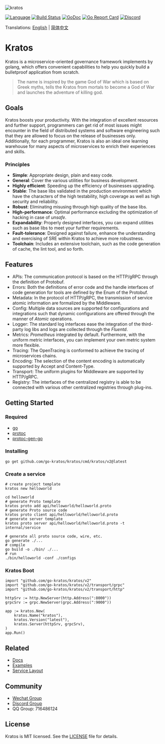 ![kratos](docs/images/kratos.png) 

[![Language](https://img.shields.io/badge/Language-Go-blue.svg)](https://golang.org/)
[![Build Status](https://github.com/go-kratos/kratos/workflows/Go/badge.svg)](https://github.com/go-kratos/kratos/actions)
[![GoDoc](https://pkg.go.dev/badge/github.com/go-kratos/kratos/v2)](https://pkg.go.dev/github.com/go-kratos/kratos/v2)
[![Go Report Card](https://goreportcard.com/badge/github.com/go-kratos/kratos/v2)](https://goreportcard.com/report/github.com/go-kratos/kratos/v2)
[![Discord](https://img.shields.io/discord/766619759214854164?label=chat&logo=discord)](https://discord.gg/BWzJsUJ)

Translations: [English](README.md) | [简体中文](README_zh.md)

# Kratos
Kratos is a microservice-oriented governance framework implements by golang, which offers convenient capabilities to help you quickly build a bulletproof application from scratch.


>The name is inspired by the game God of War which is based on Greek myths, tells the Kratos from mortals to become a God of War and launches the adventure of killing god.


## Goals

Kratos boosts your productivity. With the integration of excellent resources and further support, programmers can get rid of most issues might encounter in the field of distributed systems and software engineering such that they are allowed to focus on the release of businesses only. Additionally, for each programmer, Kratos is also an ideal one learning warehouse for many aspects of microservices to enrich their experiences and skills.
### Principles

* **Simple**: Appropriate design, plain and easy code.
* **General**: Cover the various utilities for business development.
* **Highly efficient**: Speeding up the efficiency of businesses upgrading.
* **Stable**: The base libs validated in the production environment which have the characters of the high testability, high coverage as well as high security and reliability.
* **Robust**: Eliminating misusing through high quality of the base libs.
* **High-performance**: Optimal performance excluding the optimization of hacking in case of *unsafe*. 
* **Expandability**: Properly designed interfaces, you can expand utilities such as base libs to meet your further requirements.
* **Fault-tolerance**: Designed against failure, enhance the understanding and exercising of SRE within Kratos to achieve more robustness.
* **Toolchain**: Includes an extensive toolchain, such as the code generation of cache, the lint tool, and so forth.

## Features
* APIs: The communication protocol is based on the HTTP/gRPC through the definition of Protobuf.
* Errors: Both the definitions of error code and the handle interfaces of code generation for tools are defined by the Enum of the Protobuf.
* Metadata: In the protocol of HTTP/gRPC, the transmission of service atomic information are formalized by the Middleware.
* Config: Multiple data sources are supported for configurations and integrations such that dynamic configurations are offered through the manner of *Atomic* operations.
* Logger: The standard log interfaces ease the integration of the third-party log libs and logs are collected through the *Fluentd*.
* Metrics: *Prometheus* integrated by default. Furthermore, with the uniform metric interfaces, you can implement your own metric system more flexible.
* Tracing: The OpenTracing is conformed to achieve the tracing of microservices chains.
* Encoding: The selection of the content encoding is automatically supported by Accept and Content-Type.
* Transport: The uniform plugins for Middleware are supported by HTTP/gRPC.
 * Registry: The interfaces of the centralized registry is able to be connected with various other centralized registries through plug-ins.

## Getting Started
### Required
- [go](https://golang.org/dl/)
- [protoc](https://github.com/protocolbuffers/protobuf)
- [protoc-gen-go](https://github.com/protocolbuffers/protobuf-go)

### Installing
```
go get github.com/go-kratos/kratos/cmd/kratos/v2@latest
```
### Create a service
```
# create project template
kratos new helloworld

cd helloworld
# generate Proto template
kratos proto add api/helloworld/helloworld.proto
# generate Proto source code
kratos proto client api/helloworld/helloworld.proto
# generate server template
kratos proto server api/helloworld/helloworld.proto -t internal/service

# generate all proto source code, wire, etc.
go generate ./...
# compile
go build -o ./bin/ ./...
# run
./bin/helloworld -conf ./configs
```

### Kratos Boot
```
import "github.com/go-kratos/kratos/v2"
import "github.com/go-kratos/kratos/v2/transport/grpc"
import "github.com/go-kratos/kratos/v2/transport/http"

httpSrv := http.NewServer(http.Address(":8000"))
grpcSrv := grpc.NewServer(grpc.Address(":9000"))

app := kratos.New(
    kratos.Name("kratos"),
    kratos.Version("latest"),
    kratos.Server(httpSrv, grpcSrv),
)
app.Run()
```

## Related

* [Docs](https://go-kratos.dev/)
* [Examples](./examples)
* [Service Layout](https://github.com/go-kratos/kratos-layout)

## Community
* [Wechat Group](https://github.com/go-kratos/kratos/issues/682)
* [Discord Group](https://discord.gg/BWzJsUJ)
* QQ Group: 716486124

## License
Kratos is MIT licensed. See the [LICENSE](./LICENSE) file for details.
